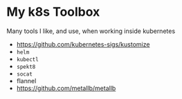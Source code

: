 # My k8s Toolbox

Many tools I like, and use, when working inside kubernetes

* https://github.com/kubernetes-sigs/kustomize
* `helm`
* `kubectl`
* `spekt8`
* `socat`
* flannel
* https://github.com/metallb/metallb
